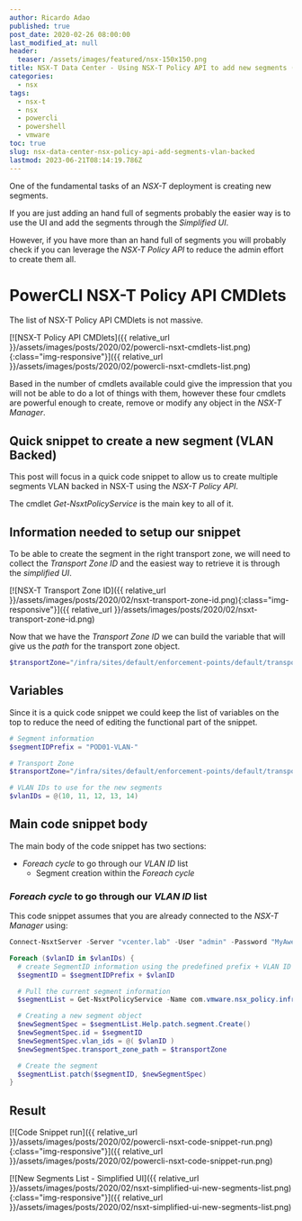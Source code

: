 ```yaml
---
author: Ricardo Adao
published: true
post_date: 2020-02-26 08:00:00
last_modified_at: null
header:
  teaser: /assets/images/featured/nsx-150x150.png
title: NSX-T Data Center - Using NSX-T Policy API to add new segments (VLAN Backed)
categories:
  - nsx
tags:
  - nsx-t
  - nsx
  - powercli
  - powershell
  - vmware
toc: true
slug: nsx-data-center-nsx-policy-api-add-segments-vlan-backed
lastmod: 2023-06-21T08:14:19.786Z
---
```

One of the fundamental tasks of an _NSX-T_ deployment is creating new segments.

If you are just adding an hand full of segments probably the easier way is to use the UI and add the segments through the _Simplified UI_.

However, if you have more than an hand full of segments you will probably check if you can leverage the _NSX-T Policy API_ to reduce the admin effort to create them all.

# PowerCLI NSX-T Policy API CMDlets

The list of NSX-T Policy API CMDlets is not massive.

[![NSX-T Policy API CMDlets]({{ relative_url }}/assets/images/posts/2020/02/powercli-nsxt-cmdlets-list.png){:class="img-responsive"}]({{ relative_url }}/assets/images/posts/2020/02/powercli-nsxt-cmdlets-list.png)

Based in the number of cmdlets available could give the impression that you will not be able to do a lot of things with them, however these four cmdlets are powerful enough to create, remove or modify any object in the _NSX-T Manager_.

## Quick snippet to create a new segment (VLAN Backed)

This post will focus in a quick code snippet to allow us to create multiple segments VLAN backed in NSX-T using the _NSX-T Policy API_.

The cmdlet _Get-NsxtPolicyService_ is the main key to all of it.

## Information needed to setup our snippet

To be able to create the segment in the right transport zone, we will need to collect the _Transport Zone ID_ and the easiest way to retrieve it is through the _simplified UI_.

[![NSX-T Transport Zone ID]({{ relative_url }}/assets/images/posts/2020/02/nsxt-transport-zone-id.png){:class="img-responsive"}]({{ relative_url }}/assets/images/posts/2020/02/nsxt-transport-zone-id.png)

Now that we have the _Transport Zone ID_ we can build the variable that will give us the _path_ for the transport zone object.

```powershell
$transportZone="/infra/sites/default/enforcement-points/default/transport-zones/c8e7a995-573f-4001-9288-f4d5b5ee8789"
```

## Variables

Since it is a quick code snippet we could keep the list of variables on the top to reduce the need of editing the functional part of the snippet.

```powershell
# Segment information
$segmentIDPrefix = "POD01-VLAN-"

# Transport Zone
$transportZone="/infra/sites/default/enforcement-points/default/transport-zones/c8e7a995-573f-4001-9288-f4d5b5ee8789"

# VLAN IDs to use for the new segments
$vlanIDs = @(10, 11, 12, 13, 14)
```

## Main code snippet body

The main body of the code snippet has two sections:

* _Foreach cycle_ to go through our _VLAN ID_ list
  * Segment creation within the _Foreach cycle_

### _Foreach cycle_ to go through our _VLAN ID_ list

This code snippet assumes that you are already connected to the _NSX-T Manager_ using:

```powershell
Connect-NsxtServer -Server "vcenter.lab" -User "admin" -Password "MyAwesomePassword"
```

```powershell
Foreach ($vlanID in $vlanIDs) {
  # create SegmentID information using the predefined prefix + VLAN ID from the list
  $segmentID = $segmentIDPrefix + $vlanID

  # Pull the current segment information
  $segmentList = Get-NsxtPolicyService -Name com.vmware.nsx_policy.infra.segments

  # Creating a new segment object
  $newSegmentSpec = $segmentList.Help.patch.segment.Create()
  $newSegmentSpec.id = $segmentID
  $newSegmentSpec.vlan_ids = @( $vlanID )
  $newSegmentSpec.transport_zone_path = $transportZone

  # Create the segment
  $segmentList.patch($segmentID, $newSegmentSpec)
}
```

## Result

[![Code Snippet run]({{ relative_url }}/assets/images/posts/2020/02/powercli-nsxt-code-snippet-run.png){:class="img-responsive"}]({{ relative_url }}/assets/images/posts/2020/02/powercli-nsxt-code-snippet-run.png)


[![New Segments List - Simplified UI]({{ relative_url }}/assets/images/posts/2020/02/nsxt-simplified-ui-new-segments-list.png){:class="img-responsive"}]({{ relative_url }}/assets/images/posts/2020/02/nsxt-simplified-ui-new-segments-list.png)
